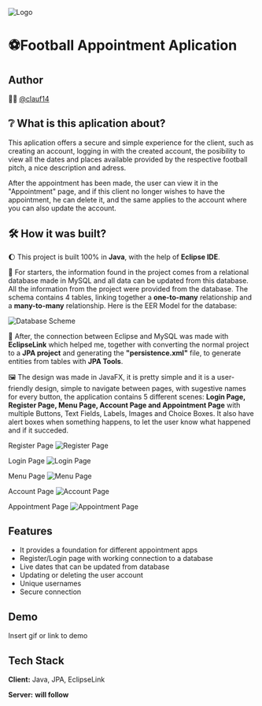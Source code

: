 
![Logo](https://i.imgur.com/wOUxPX3.png)


# ⚽Football Appointment Aplication



 

## Author

👨‍🎓 [@clauf14](https://www.github.com/clauf14)


## ❔ What is this aplication about?
This aplication offers a secure and simple experience for the client, such as creating an account, logging in with the created account, the posibility to view all the dates and places available provided by the respective football pitch, a nice description and adress.

 After the appointment has been made, the user can view it in the "Appointment" page, and if this client no longer wishes to have the appointment, he can delete it, and the same applies to the account where you can also update the account.
## 🛠️  How it was built?
🌔 This project is built 100% in **Java**, with the help of **Eclipse IDE**.

💾 For starters, the information found in the project comes from a relational database made in MySQL and all data can be updated from this database. All the information from the project were provided from the database. The schema contains 4 tables, linking together a **one-to-many** relationship and a **many-to-many** relationship. Here is the EER Model for the database:

![Database Scheme](https://i.imgur.com/QGF7Jo9.png)

🔗 After, the connection between Eclipse and MySQL was made with **EclipseLink** which helped me, together with converting the normal project to a **JPA project** and generating the **"persistence.xml"** file, to generate entities from tables with **JPA Tools**.

🖼️ The design was made in JavaFX, it is pretty simple and it is a user-friendly design, simple to navigate between pages, with sugestive names for every button, the application contains 5 different scenes: **Login Page, Register Page, Menu Page, Account Page and Appointment Page** with multiple Buttons, Text Fields, Labels, Images and Choice Boxes. It also have alert boxes when something happens, to let the user know what happened and if it succeded.

Register Page
![Register Page](https://i.imgur.com/GwpoALZ.png)

Login Page
![Login Page](https://i.imgur.com/ZnUci6Y.png)

Menu Page
![Menu Page](https://i.imgur.com/aCwYtTP.png)

Account Page
![Account Page](https://i.imgur.com/DmoCl8R.png)

Appointment Page
![Appointment Page](https://i.imgur.com/Z4T8sfO.png)
## Features

- It provides a foundation for different appointment apps
- Register/Login page with working connection to a database
- Live dates that can be updated from database
- Updating or deleting the user account
- Unique usernames
- Secure connection


## Demo

Insert gif or link to demo


## Tech Stack

**Client:** Java, JPA, EclipseLink

**Server:** **will follow**

